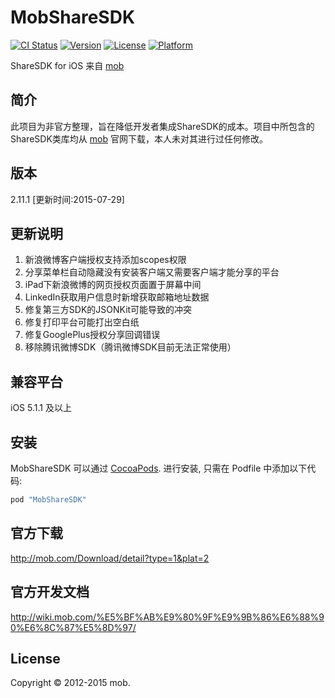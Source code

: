 # MobShareSDK

[![CI Status](http://img.shields.io/travis/shingwasix/MobShareSDK.svg?style=flat)](https://travis-ci.org/shingwasix/MobShareSDK)
[![Version](https://img.shields.io/cocoapods/v/MobShareSDK.svg?style=flat)](http://cocoapods.org/pods/MobShareSDK)
[![License](https://img.shields.io/cocoapods/l/MobShareSDK.svg?style=flat)](http://cocoapods.org/pods/MobShareSDK)
[![Platform](https://img.shields.io/cocoapods/p/MobShareSDK.svg?style=flat)](http://cocoapods.org/pods/MobShareSDK)

ShareSDK for iOS 来自 [mob](http://mob.com)

## 简介
此项目为非官方整理，旨在降低开发者集成ShareSDK的成本。项目中所包含的ShareSDK类库均从 [mob](http://mob.com) 官网下载，本人未对其进行过任何修改。

## 版本
2.11.1 [更新时间:2015-07-29]

## 更新说明
1. 新浪微博客户端授权支持添加scopes权限
2. 分享菜单栏自动隐藏没有安装客户端又需要客户端才能分享的平台
3. iPad下新浪微博的网页授权页面置于屏幕中间
4. LinkedIn获取用户信息时新增获取邮箱地址数据
5. 修复第三方SDK的JSONKit可能导致的冲突
6. 修复打印平台可能打出空白纸
7. 修复GooglePlus授权分享回调错误
8. 移除腾讯微博SDK（腾讯微博SDK目前无法正常使用）

## 兼容平台
iOS 5.1.1 及以上

## 安装

MobShareSDK 可以通过 [CocoaPods](http://cocoapods.org). 进行安装, 只需在 Podfile 中添加以下代码:

```ruby
pod "MobShareSDK"
```

## 官方下载
http://mob.com/Download/detail?type=1&plat=2

## 官方开发文档
http://wiki.mob.com/%E5%BF%AB%E9%80%9F%E9%9B%86%E6%88%90%E6%8C%87%E5%8D%97/

## License

Copyright © 2012-2015 mob.